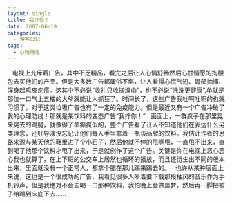 ```yaml
---
layout: single
title: 我拧你！
date: 2007-06-19
categories:
  - 博客日记
tags:
  - 心情随笔
---
```


&nbsp;&nbsp;&nbsp;电视上充斥着广告，其中不乏精品，看完之后让人心情舒畅然后心甘情愿的掏腰包去买他们的产品。但是大多数广告都庸俗不堪，让人看得心慌气短、胃部抽搐、浑身起鸡皮疙瘩。这其中不必说“收礼只收搓澡巾”，也不必说“洗洗更健康”,单就是那位一口气上五楼的大爷就能让人抓狂了。时间长了，这些广告我吐啊吐啊的也就习惯了，对于这类垃圾广告也有了一定的免疫能力。但是最近又有一个广告冲破了我的心理防线！那就是某饮料的变态广告“我拧你！”&nbsp;&nbsp;&nbsp;画面上，一群疯子在那里晃来晃去的踢腿，就像得了羊癫疯似的，整个广告看了让人不知道他们在表达什么另类理念，还好导演没忘记让他们每人手里拿着一瓶该品牌的饮料。我估计作者的思路来源与某天他的鞋里进了个小石子，然后他就不停的甩啊甩，一直甩不出来，直到喝了他那个饮料才甩了出来，于是就创作了这个广告。关键是你在电视上恶心恶心我也就算了，在上下班的公交车上居然也循环的播放，而且还衍生出不同的版本出来，里面就没有一个正常人，都拿个腿在那儿踢来踢去的。&nbsp;&nbsp;&nbsp;也许从某种层面上来说，这也是一个很成功的广告，我看见很多人吵着要下载那段抽风的音乐作为手机铃声，但是我绝对不会去喝一口那种饮料，我怕晚上会做噩梦，然后再一脚把被子给踢到床底下去......

